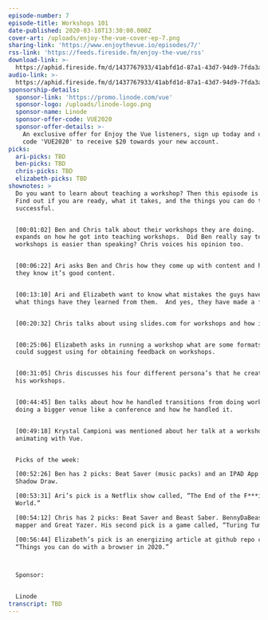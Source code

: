 ```yaml
---
episode-number: 7
episode-title: Workshops 101
date-published: 2020-03-10T13:30:00.000Z
cover-art: /uploads/enjoy-the-vue-cover-ep-7.png
sharing-link: 'https://www.enjoythevue.io/episodes/7/'
rss-link: 'https://feeds.fireside.fm/enjoy-the-vue/rss'
download-link: >-
  https://aphid.fireside.fm/d/1437767933/41abfd1d-87a1-43d7-94d9-7fda3a5120e1/9390c5be-2d2a-4fbf-bb6a-5be25b37b9b5.mp3
audio-link: >-
  https://aphid.fireside.fm/d/1437767933/41abfd1d-87a1-43d7-94d9-7fda3a5120e1/9390c5be-2d2a-4fbf-bb6a-5be25b37b9b5.mp3
sponsorship-details:
  sponsor-link: 'https://promo.linode.com/vue'
  sponsor-logo: /uploads/linode-logo.png
  sponsor-name: Linode
  sponsor-offer-code: VUE2020
  sponsor-offer-details: >-
    An exclusive offer for Enjoy the Vue listeners, sign up today and use promo
    code 'VUE2020' to receive $20 towards your new account.
picks:
  ari-picks: TBD
  ben-picks: TBD
  chris-picks: TBD
  elizabeth-picks: TBD
shownotes: >
  Do you want to learn about teaching a workshop? Then this episode is for you.
  Find out if you are ready, what it takes, and the things you can do to be
  successful. 


  [00:01:02] Ben and Chris talk about their workshops they are doing.  Ben
  expands on how he got into teaching workshops.  Did Ben really say teaching
  workshops is easier than speaking? Chris voices his opinion too. 


  [00:06:22] Ari asks Ben and Chris how they come up with content and how do
  they know it’s good content. 


  [00:13:10] Ari and Elizabeth want to know what mistakes the guys have made and
  what things have they learned from them.  And yes, they have made a few.  


  [00:20:32] Chris talks about using slides.com for workshops and how it helps.


  [00:25:06] Elizabeth asks in running a workshop what are some formats the guys
  could suggest using for obtaining feedback on workshops. 


  [00:31:05] Chris discusses his four different persona’s that he created for
  his workshops.


  [00:44:45] Ben talks about how he handled transitions from doing workshops to
  doing a bigger venue like a conference and how he handled it.  


  [00:49:18] Krystal Campioni was mentioned about her talk at a workshop on
  animating with Vue. 


  Picks of the week:

  [00:52:26] Ben has 2 picks: Beat Saver (music packs) and an IPAD App called
  Shadow Draw.

  [00:53:31] Ari’s pick is a Netflix show called, “The End of the F***ing
  World.”

  [00:54:12] Chris has 2 picks: Beat Saver and Beast Saber. BennyDaBeast is best
  mapper and Great Yazer. His second pick is a game called, “Turing Tumble.”

  [00:56:44] Elizabeth’s pick is an energizing article at github repo called,
  “Things you can do with a browser in 2020.”



  Sponsor:


  Linode
transcript: TBD
---
```


